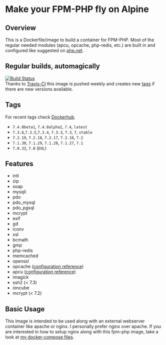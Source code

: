 # Make your FPM-PHP fly on Alpine 

## Overview
This is a Dockerfile/image to build a container for FPM-PHP.
Most of the regular needed modules (apcu, opcache, php-redis, etc.) are built in and configured like suggested on [php.net](https://secure.php.net/).

## Regular builds, automagically
[![Build Status](https://travis-ci.com/Hermsi1337/docker-fpm-php.svg?branch=master)](https://travis-ci.com/Hermsi1337/docker-fpm-php)  
Thanks to [Travis-CI](https://travis-ci.com/) this image is pushed weekly and creates new [tags](https://hub.docker.com/r/hermsi/alpine-fpm-php/tags/) if there are new versions available.

## Tags
For recent tags check [Dockerhub](https://hub.docker.com/r/hermsi/alpine-fpm-php/tags/).
* `7.4.0beta1`, `7.4.0alpha2`, `7.4`, `latest`
* `7.3.6`,`7.3.5`,`7.3.4`, `7.3.3`, `7.3`, `7`, `stable`
* `7.2.19`, `7.2.18`, `7.2.17`, `7.2.16`, `7.2`
* `7.1.30`, `7.1.29`, `7.1.28`, `7.1.27`, `7.1`
* `7.0.33`, `7.0` (`EOL`)

## Features
* intl
* zip
* soap
* mysqli
* pdo
* pdo_mysql
* pdo_pgsql
* mcrypt
* exif
* gd
* iconv
* xsl
* bcmath
* gmp
* php-redis
* memcached
* openssl
* opcache ([configuration reference](https://secure.php.net/manual/en/opcache.installation.php))
* apcu ([configuration reference](https://secure.php.net/manual/en/apcu.configuration.php))
* imagick
* ssh2 (< 7.3)
* ioncube
* mcrypt (< 7.2)

## Basic Usage
This Image is intended to be used along with an external webserver container like apache or nginx.
I personally prefer nginx over apache. If you are interested in how to setup nginx along with this fpm-php image, take a look at [my docker-compose files](https://github.com/Hermsi1337/docker-compose/blob/master/full_php_dev_stack/docker-compose.yml).
